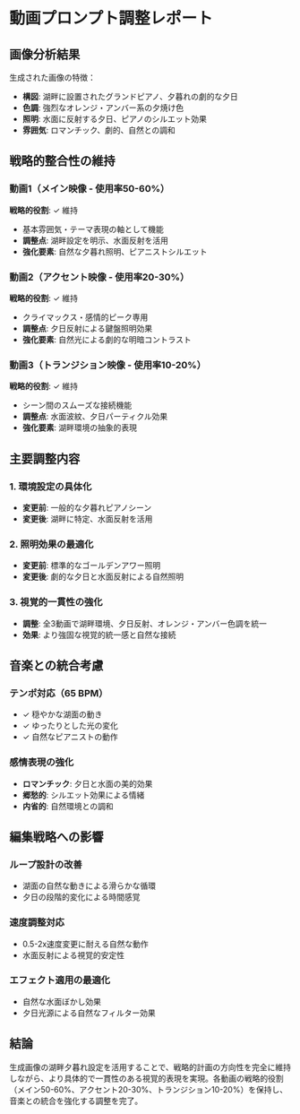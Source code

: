 # 動画プロンプト調整レポート

## 画像分析結果

生成された画像の特徴：
- **構図**: 湖畔に設置されたグランドピアノ、夕暮れの劇的な夕日
- **色調**: 強烈なオレンジ・アンバー系の夕焼け色
- **照明**: 水面に反射する夕日、ピアノのシルエット効果
- **雰囲気**: ロマンチック、劇的、自然との調和

## 戦略的整合性の維持

### 動画1（メイン映像 - 使用率50-60%）
**戦略的役割**: ✓ 維持
- 基本雰囲気・テーマ表現の軸として機能
- **調整点**: 湖畔設定を明示、水面反射を活用
- **強化要素**: 自然な夕暮れ照明、ピアニストシルエット

### 動画2（アクセント映像 - 使用率20-30%）
**戦略的役割**: ✓ 維持
- クライマックス・感情的ピーク専用
- **調整点**: 夕日反射による鍵盤照明効果
- **強化要素**: 自然光による劇的な明暗コントラスト

### 動画3（トランジション映像 - 使用率10-20%）
**戦略的役割**: ✓ 維持
- シーン間のスムーズな接続機能
- **調整点**: 水面波紋、夕日パーティクル効果
- **強化要素**: 湖畔環境の抽象的表現

## 主要調整内容

### 1. 環境設定の具体化
- **変更前**: 一般的な夕暮れピアノシーン
- **変更後**: 湖畔に特定、水面反射を活用

### 2. 照明効果の最適化
- **変更前**: 標準的なゴールデンアワー照明
- **変更後**: 劇的な夕日と水面反射による自然照明

### 3. 視覚的一貫性の強化
- **調整**: 全3動画で湖畔環境、夕日反射、オレンジ・アンバー色調を統一
- **効果**: より強固な視覚的統一感と自然な接続

## 音楽との統合考慮

### テンポ対応（65 BPM）
- ✓ 穏やかな湖面の動き
- ✓ ゆったりとした光の変化
- ✓ 自然なピアニストの動作

### 感情表現の強化
- **ロマンチック**: 夕日と水面の美的効果
- **郷愁的**: シルエット効果による情緒
- **内省的**: 自然環境との調和

## 編集戦略への影響

### ループ設計の改善
- 湖面の自然な動きによる滑らかな循環
- 夕日の段階的変化による時間感覚

### 速度調整対応
- 0.5-2x速度変更に耐える自然な動作
- 水面反射による視覚的安定性

### エフェクト適用の最適化
- 自然な水面ぼかし効果
- 夕日光源による自然なフィルター効果

## 結論

生成画像の湖畔夕暮れ設定を活用することで、戦略的計画の方向性を完全に維持しながら、より具体的で一貫性のある視覚的表現を実現。各動画の戦略的役割（メイン50-60%、アクセント20-30%、トランジション10-20%）を保持し、音楽との統合を強化する調整を完了。